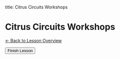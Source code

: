 title: Citrus Circuits Workshops
<div id="lesson-id" data-lesson-id="1678"></div>
<h1 class="lesson-title">Citrus Circuits Workshops</h1>
<p class="lesson-subtitle">
  <a href="/design/videos/" class="lesson-back-inline">← Back to Lesson Overview</a>
</p>


<button id="finish-lesson" class="completed-lesson-button">
  Finish Lesson
</button>